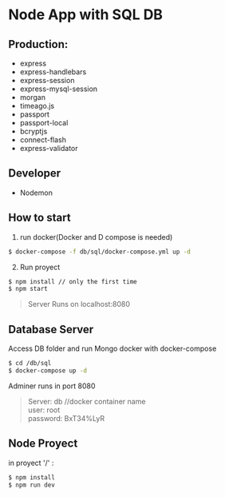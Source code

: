 # Node App with SQL DB
## Production:
+ express 
+ express-handlebars 
+ express-session 
+ express-mysql-session 
+ morgan 
+ timeago.js 
+ passport 
+ passport-local 
+ bcryptjs 
+ connect-flash 
+ express-validator

## Developer
+ Nodemon


## How to start

1.    run docker(Docker and D compose is needed)
``` bash
$ docker-compose -f db/sql/docker-compose.yml up -d
```
 2.   Run proyect
```bash
$ npm install // only the first time
$ npm start 
```
> Server Runs on localhost:8080

## Database Server

Access DB folder and run Mongo docker with docker-compose
``` bash
$ cd /db/sql
$ docker-compose up -d
```
 Adminer runs in port 8080
> Server: db //docker container name        
> user: root           
> password: BxT34%LyR       

## Node Proyect

in proyect '/' :
``` bash
$ npm install
$ npm run dev
```